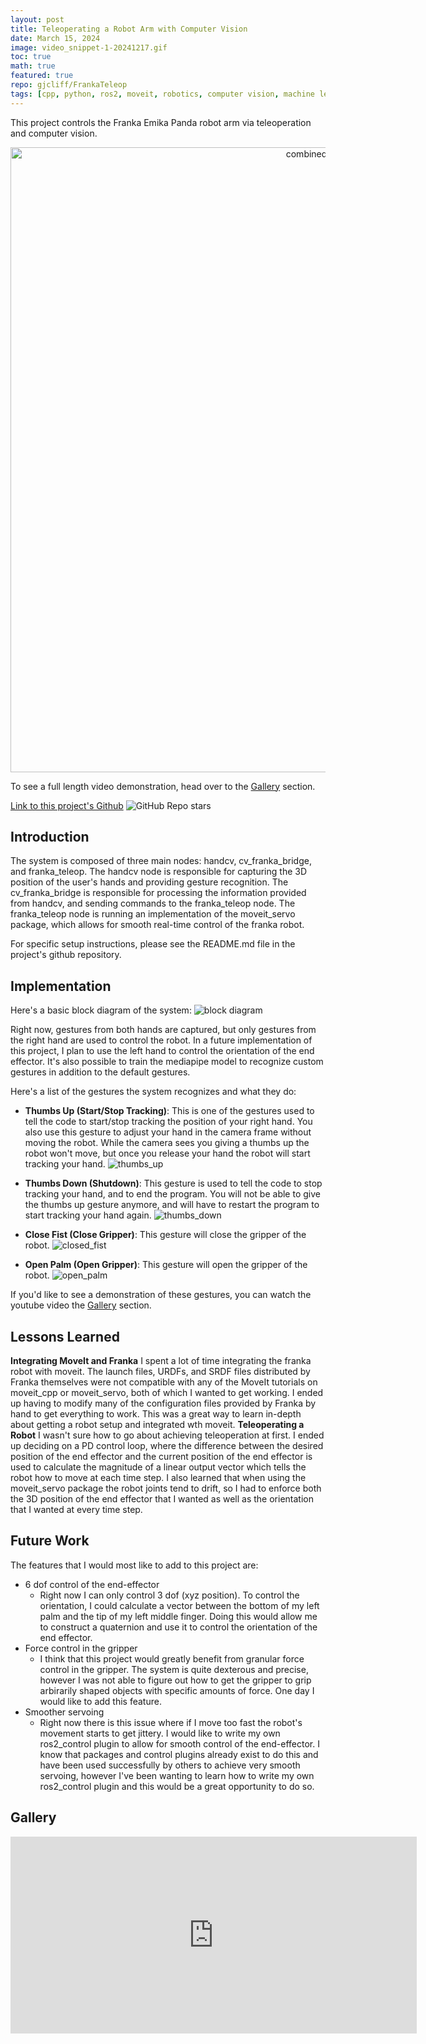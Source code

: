 ```yaml
---
layout: post
title: Teleoperating a Robot Arm with Computer Vision
date: March 15, 2024
image: video_snippet-1-20241217.gif
toc: true
math: true
featured: true
repo: gjcliff/FrankaTeleop
tags: [cpp, python, ros2, moveit, robotics, computer vision, machine learning]
---
```


This project controls the Franka Emika Panda robot arm via teleoperation and computer vision.

<!-- ![franka_servo gif](/public/Franka-Teleop/full_final_demo_cut.gif) -->
<center>
<img src="/public/Franka-Teleop/full_final_demo_cut.gif" alt="combined sequence" width="1000"/>
</center>

To see a full length video demonstration, head over to the [Gallery](#gallery) section.

[Link to this project's Github](https://github.com/gjcliff/FrankaTeleop)
![GitHub Repo stars](https://img.shields.io/github/stars/gjcliff/FrankaTeleop?style=social)

## Introduction
The system is composed of three main nodes: handcv, cv_franka_bridge, and franka_teleop.
The handcv node is responsible for capturing the 3D position of the user's hands and providing
gesture recognition. The cv_franka_bridge is responsible for processing the information
provided from handcv, and sending commands to the franka_teleop node. The franka_teleop
node is running an implementation of the moveit_servo package, which allows for
smooth real-time control of the franka robot.

For specific setup instructions, please see the README.md file in the project's
github repository.

## Implementation
Here's a basic block diagram of the system:
![block diagram](/public/Franka-Teleop/block_diagram.png)

Right now, gestures from both hands are captured, but only
gestures from the right hand are used to control the robot. In a future implementation
of this project, I plan to use the left hand to control the orientation of the end effector.
It's also possible to train the mediapipe model to recognize custom gestures in addition to the default
gestures.

Here's a list of the gestures the system recognizes and what they do:

* **Thumbs Up (Start/Stop Tracking)**: This is one of the gestures used to tell the code to start/stop
tracking the position of your right hand. You also use this gesture to adjust
your hand in the camera frame without moving the robot. While the camera sees
you giving a thumbs up the robot won't move, but once you release your hand
the robot will start tracking your hand.
![thumbs_up](/public/Franka-Teleop/thumbs_up.png)

* **Thumbs Down (Shutdown)**: This gesture is used to tell the code to stop tracking your hand,
and to end the program. You will not be able to give the thumbs up gesture
anymore, and will have to restart the program to start tracking your hand again.
![thumbs_down](/public/Franka-Teleop/thumbs_down.png)

* **Close Fist (Close Gripper)**: This gesture will close the gripper of the robot.
![closed_fist](/public/Franka-Teleop/closed_fist.png)

* **Open Palm (Open Gripper)**: This gesture will open the gripper of the robot.
![open_palm](/public/Franka-Teleop/open_palm.png)

If you'd like to see a demonstration of these gestures, you can watch the youtube
video the [Gallery](#gallery) section.

## Lessons Learned
**Integrating MoveIt and Franka**
I spent a lot of time integrating the franka robot with moveit. The launch files,
URDFs, and SRDF files distributed by Franka themselves were not compatible with
any of the MoveIt tutorials on moveit_cpp or moveit_servo, both of which I wanted
to get working. I ended up having to modify many of the configuration files provided
by Franka by hand to get everything to work. This was a great way to learn in-depth
about getting a robot setup and integrated wth moveit.
**Teleoperating a Robot**
I wasn't sure how to go about achieving teleoperation at first. I ended up deciding
on a PD control loop, where the difference between the desired position of the
end effector and the current position of the end effector is used to calculate
the magnitude of a linear output vector which tells the robot how to move at
each time step. I also learned that when using the moveit_servo package the
robot joints tend to drift, so I had to enforce both the 3D position of the
end effector that I wanted as well as the orientation that I wanted at every
time step.

## Future Work
The features that I would most like to add to this project are:
* 6 dof control of the end-effector
    * Right now I can only control 3 dof (xyz position). To control the orientation,
    I could calculate a vector between the bottom of my left
    palm and the tip of my left middle finger. Doing this would allow me to construct
    a quaternion and use it to control the orientation of the end effector.
* Force control in the gripper
    * I think that this project would greatly benefit from granular force control
    in the gripper. The system is quite dexterous and precise, however I was not
    able to figure out how to get the gripper to grip arbirarily shaped objects
    with specific amounts of force. One day I would like to add this feature.
* Smoother servoing
    * Right now there is this issue where if I move too fast the robot's movement
    starts to get jittery. I would like to write my own ros2_control plugin to allow for smooth control
    of the end-effector. I know that packages and control plugins already exist to do this and have
    been used successfully by others to achieve very smooth servoing, however
    I've been wanting to learn how to write my own ros2_control plugin and this
    would be a great opportunity to do so.

## Gallery
<center>
<iframe width="650" height="315" src="https://www.youtube.com/embed/6R6WPQre0Jg?si=jX77sXLAA7iwiiMV" title="YouTube video player" frameborder="0" allow="accelerometer; autoplay; clipboard-write; encrypted-media; gyroscope; picture-in-picture; web-share" allowfullscreen></iframe>
</center>
